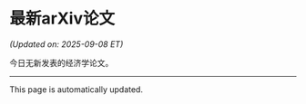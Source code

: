 # 最新arXiv论文

<!-- ARXIV_PAPERS_START -->
*(Updated on: 2025-09-08 ET)*

今日无新发表的经济学论文。
<!-- ARXIV_PAPERS_END -->

---
This page is automatically updated.
